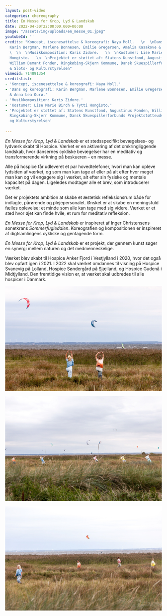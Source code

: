 ```yaml
---
layout: post-video
categories: choreography
title: En Messe for Krop, Lyd & Landskab
date: 2022-04-30T22:00:00.000+00:00
image: "/assets/img/uploads/en_messe_01.jpeg"
youtubeId: ''
credits: "Koncept, iscenesættelse & koreografi: Naya Moll.   \n  \nDans og koreografi:
  Karin Bergman, Marlene Bonnesen, Emilie Gregersen, Amalia Kasakove & Anna Lea Ourø.
  \  \n  \nMusikkomposition: Karis Zidore.   \n  \nKostumer: Lise Marie Birch & Tytti
  Hongisto.   \n  \nProjektet er støttet af: Statens Kunstfond, Augustinus Fonden,
  William Demant Fonden, Ringkøbing-Skjern Kommune, Dansk Skuespillerforbunds Projektstøtteudvalg
  & Slots- og Kulturstyrelsen"
vimeoid: 714891354
creditslist:
- 'Koncept, iscenesættelse & koreografi: Naya Moll.'
- 'Dans og koreografi: Karin Bergman, Marlene Bonnesen, Emilie Gregersen, Amalia Kasakove
  & Anna Lea Ourø.'
- 'Musikkomposition: Karis Zidore.'
- 'Kostumer: Lise Marie Birch & Tytti Hongisto.'
- 'Projektet er støttet af: Statens Kunstfond, Augustinus Fonden, William Demant Fonden,
  Ringkøbing-Skjern Kommune, Dansk Skuespillerforbunds Projektstøtteudvalg & Slots-
  og Kulturstyrelsen'

---
```

_En Messe for Krop, Lyd & Landskab_ er et stedsspecifikt bevægelses- og lydværk skabt til Hospice. Værket er en aktivering af det omkringliggende landskab, hvor dansernes cykliske bevægelser har en meditativ og transformerende virkning på beskueren – en messe.

Alle på hospice får udleveret et par hovedtelefoner, hvori man kan opleve lydsiden af værket, og som man kan tage af eller på alt efter hvor meget man kan og vil engagere sig i værket, alt efter sin fysiske og mentale kapacitet på dagen. Ligeledes modtager alle et brev, som introducerer værket.

Det er projektets ambition at skabe et æstetisk refleksionsrum både for indlagte, pårørende og plejepersonalet. Ønsket er at skabe en meningsfuld fælles oplevelse; et minde som alle kan tage med sig videre. Værket er et sted hvor øjet kan finde hvile, et rum for meditativ refleksion.

_En Messe for Krop, Lyd & Landskab_ er inspireret af Inger Christensens sonetkrans _Sommerfugledalen_. Koreografien og kompositionen er inspireret af digtsamlingens cykliske og gentagende form.

_En Messe for Krop, Lyd & Landskab_ er et projekt, der gennem kunst søger en synergi mellem naturen og det medmenneskelige.

Værket blev skabt til Hospice Anker Fjord i Vestjylland i 2020, hvor det også blev opført igen i 2021. I 2022 skal værket omdannes til visning på Hospice Svanevig på Lolland, Hospice Søndergård på Sjælland, og Hospice Gudenå i Midtjylland.
Den fremtidige vision er, at værket skal udbredes til alle hospicer i Danmark.

![](/assets/img/uploads/en_messe_02.jpeg)

![](/assets/img/uploads/en_messe_04.jpeg)

![](/assets/img/uploads/en_messe_03.jpeg)
